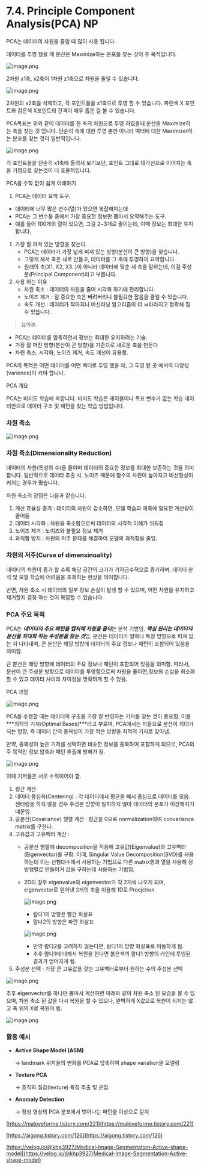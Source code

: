 # 7.4. Principle Component Analysis(PCA) NP

PCA는 데이터의 차원을 줄일 때 많이 사용 됩니다.

데이터를 투영 했을 때 분산은 Maximize하는 분포를 찾는 것이 주 목적입니다.

![image.png](7%204%20Principle%20Component%20Analysis(PCA)%20NP%2020234bdbf13d8012b6f9d7e571f461e8/image.png)

2차원 x1축, x2축이 1차원 z1축으로 차원을 줄일 수 있습니다.

![image.png](7%204%20Principle%20Component%20Analysis(PCA)%20NP%2020234bdbf13d8012b6f9d7e571f461e8/image%201.png)

2차원의 x2축을 삭제하고, 각 포인트들을 x1축으로 투영 할 수 있습니다. 파랜색 X 포인트와 검은색 X포인트의 간격이 매우 좁은 걸 볼 수 있습니다. 

PCA목표는 위와 같이 데이터를 한 축의 차원으로 투영 하였을때 분산을 Maximize하는 축을 찾는 것 입니다. 단순히 축에 대한 투영 뿐만 아니라 벡터에 대한 Maximizer하는 분포를 찾는 것이 일반적입니다.

![image.png](7%204%20Principle%20Component%20Analysis(PCA)%20NP%2020234bdbf13d8012b6f9d7e571f461e8/image%202.png)

각 포인트들을 단순히 x1축에 올려서 보기보단, 포인트 그대로 대각선으로 이어지는 축을 기점으로 찾는것이 더 효율적입니다.

PCA를 수학 없이 쉽게 이해하기

1. PCA는 데이터 요약 도구.
- 데이터에 너무 많은 변수(열)가 있으면 복잡해지는데
- PCA는 그 변수들 중에서 가장 중요한 정보만 뽑아서 요약해주는 도구.
- 예를 들어 100개의 열이 있으면, 그걸 2~3개로 줄이는데, 이때 정보는 최대한 유지합니다.
1. 가장 잘 퍼져 있는 방향을 찾는다.
    - PCA는 데이터가 가장 넓게 퍼져 있는 방향(분산이 큰 방향)을 찾습니다.
    - 그렇게 해서 축은 새로 만들고, 데이터를 그 축에 투영하여 요약합니다.
    - 원래의 축(X1, X2, X3..)이 아니라 데이터에 맞춘 새 축을 말하는데, 이걸 주성분(Principal Component)라고 부릅니다.
2. 사용 하는 이유
    - 차원 축소 : 데이터의 차원을 줄여 시각화 하기에 편리합니다.
    - 노이즈 제거  : 덜 중요한 축은 버려버리니 불필요한 잡음을 줄일 수 있습니다.
    - 속도 개선 : 데이터가 작아지니 머신러닝 알고리즘이 더 ㅂ라라지고 정확해 질 수 있씁니다.
    

> 요약부. 
* PCA는 데이터를 압축하면서 정보는 최대한 유지하려는 기술.
* 가장 잘 퍼진 방향(분산이 큰 방향)을 기준으로 새로운 축을 만든다
* 차원 축소, 시각화, 노이즈 제거, 속도 개선이 유용함.
> 

PCA의 목적은 어떤 데이터를 어떤 벡터로 투영 했을 때, 그 투영 된 곳 에서의 다양성(varience)이 커야 합니다.

PCA 개요

PCA는 비지도 학습에 속합니다. 비지도 학습은 레이블이나 목표 변수가 없는 학습 데이터만으로 데이터 구조 및 패턴을 찾는 학습 방법입니다.

### 차원 축소

![image.png](7%204%20Principle%20Component%20Analysis(PCA)%20NP%2020234bdbf13d8012b6f9d7e571f461e8/image%203.png)

### 차원 축소(Dimensionality Reduction)

데이터의 차원(특성의 수)을 줄이며 데이터의 중요한 정보를 최대한 보존하는 것을 의미합니다. 일반적으로 데이터 추출 시, 노이즈 때문에 함수의 차원이 높아지고 비선형성이 커지는 경우가 많습니다. 

차원 축소의 장점은 다음과 같습니다.

1. 계산 효율성 증가 : 데이터의 차원이 감소하면, 모델 학습과 예측에 필요한 계산량이 줄어듦
2. 데이터 시각화 : 차원을 축소함으로써 데이터의 시각적 이해가 쉬워짐
3. 노이즈 제거 : 노이즈와 불필요 정보 제거
4. 과적합 방지 : 차원의 저주 문제를 해결하여 모델의 과적합을 줄임.

### 차원의 저주(Curse of dimensinoality)

데이터의 차원이 증가 할 수록 해당 공간의 크기가 기하급수적으로 증가하며, 데이터 분석 및 모델 학습에 어려움을 초래하는 현상을 의미합니다.

반면, 차원 축소 시 데이터의 일부 정보 손실이 발생 할 수 있으며, 어떤 차원을 유지하고 제거할지 결정 하는 것이 복잡할 수 있습니다.

### PCA 주요 목적

PCA는 ***데이터의 주요 패턴을 캡처해 차원을 줄이***는 분석 기법임. ***핵심 원리는 데이터의 분산을 최대화 하는 주성분을 찾는 것***임. 분산은 데이터가 얼마나 특정 방향으로 퍼져 있는 지 나타내며, 큰 분산은 해당 방향에 데이터의 주요 정보나 패턴이 조함되어 있음을 의미함. 

큰 분산은 해당 방향에 데이터의 주요 정보나 패턴이 포함되어 있음을 의미함.  따라서, 분산이 큰 주성분 방향으로 데이터를 투영함으로써 차원을 줄이면,정보의 손실을 최소화 할 수 있고 데이터 사이의 차이점을 명확하게 할 수 있음.

PCA 과정

![image.png](7%204%20Principle%20Component%20Analysis(PCA)%20NP%2020234bdbf13d8012b6f9d7e571f461e8/image%204.png)

PCA를 수행할 때는 데이터의 구조를 가장 잘 반영하는 기저를 찾는 것이 중요함. 이를 ***최적의 기저(Optimal Bases)***라고 부르며, PCA에서는 자동으로 분산이 최대가 되는 방향, 즉 데이터 간의 중복성이 가장 적은 방향을 최적의 기저로 찾아냄. 

만약, 중복성이 높은 기저를 선택하면 비슷한 정보를 중복하여 포함하게 되므로, PCA의 주 목적인 정보 압축과 패턴 추출에 방해가 됨.

![image.png](7%204%20Principle%20Component%20Analysis(PCA)%20NP%2020234bdbf13d8012b6f9d7e571f461e8/image%205.png)

이때 기저들은 서로 수직이어야 함.

1. 평균 계산
2. 데이터 중심화(Centering) : 각 데이터에서 평균을 빼서 중심으로 데이터를 모음. 센터링을 하지 않을 경우 주성분 방향이 일치하지 않아 데이터의 분포가 이상해지기 때문임.
3. 공분산(Covariance) 행렬 계산 : 평균을 0으로 normalization하여 convariance matrix를 구한다.
4. 고유값과 고유벡터 계산 : 
    - 공분산 행렬에 decomposition을 적용해 고유값(Eigenvalue)과 고유벡터(Eigenvector)를 구함. 이때, Singular Value Decomposition(SVD)를 사용하는데 이는 선형대수에서 사용하는 기법으로 다른 matrix행과 열을 사용해 정방행렬로 만들어거 값을 구하는데 사용하는 기법임.
    - 2D의 경우 eigenvalue와 eigenvector가 각 2개씩 나오게 되며, eigenvector로 얻어낸 2개의 축을 이용해 1D로 Proejction.
        
        ![image.png](7%204%20Principle%20Component%20Analysis(PCA)%20NP%2020234bdbf13d8012b6f9d7e571f461e8/image%206.png)
        
        - 람다1의 방향은 빨간 화살표
        - 람다2의 방향은 파란 화살표
        
        ![image.png](7%204%20Principle%20Component%20Analysis(PCA)%20NP%2020234bdbf13d8012b6f9d7e571f461e8/image%207.png)
        
        - 만약 람다2를 고려하지 않는다면, 람다1의 방향 화살표로 이동하게 됨.
        - 추후 람다1에 대해서 복원을 한다면 붉은색의 람다1 방향의 라인에 투영된 결과가 얻어지게 됨.
5. 주성분 선택 : 가장 큰 고유값을 갖는 고유벡터로부터 원하는 수의 주성분 선택

![image.png](7%204%20Principle%20Component%20Analysis(PCA)%20NP%2020234bdbf13d8012b6f9d7e571f461e8/image%208.png)

추후 eigenvector를 하나만 뽑아서 계산하면 아래와 같이 차원 축소 된 모습을 볼 수 있으며, 차원 축소 된 값을 다시 복원을 할 수 있으나, 완벽하게 X값으로 복원이 되지는 않고 축 위의 X로 복원이 됨.

![image.png](7%204%20Principle%20Component%20Analysis(PCA)%20NP%2020234bdbf13d8012b6f9d7e571f461e8/image%209.png)

### **활용 예시**

- **Active Shape Model (ASM)**
    
    → landmark 위치들의 변화를 PCA로 압축하여 shape variation을 모델링
    
- **Texture PCA**
    
    → 조직의 질감(texture) 특징 추출 및 군집
    
- **Anomaly Detection**
    
    → 정상 영상의 PCA 분포에서 벗어나는 패턴을 이상으로 탐지
    

[https://maloveforme.tistory.com/221](https://maloveforme.tistory.com/221)

[https://aigong.tistory.com/126](https://aigong.tistory.com/126)

[https://velog.io/@khp3927/Medical-Image-Segmentation-Active-shape-model](https://velog.io/@khp3927/Medical-Image-Segmentation-Active-shape-model)
